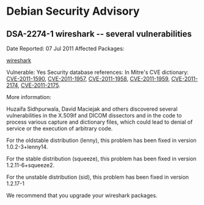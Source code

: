 
Debian Security Advisory
========================


DSA-2274-1 wireshark -- several vulnerabilities
-----------------------------------------------



Date Reported:
07 Jul 2011
Affected Packages:

[wireshark](https://packages.debian.org/src:wireshark)

Vulnerable:
Yes
Security database references:
In Mitre's CVE dictionary: [CVE-2011-1590](https://security-tracker.debian.org/tracker/CVE-2011-1590), [CVE-2011-1957](https://security-tracker.debian.org/tracker/CVE-2011-1957), [CVE-2011-1958](https://security-tracker.debian.org/tracker/CVE-2011-1958), [CVE-2011-1959](https://security-tracker.debian.org/tracker/CVE-2011-1959), [CVE-2011-2174](https://security-tracker.debian.org/tracker/CVE-2011-2174), [CVE-2011-2175](https://security-tracker.debian.org/tracker/CVE-2011-2175).  

More information:

Huzaifa Sidhpurwala, David Maciejak and others discovered several
vulnerabilities in the X.509if and DICOM dissectors and in the code to
process various capture and dictionary files, which could lead to denial
of service or the execution of arbitrary code.


For the oldstable distribution (lenny), this problem has been fixed in
version 1.0.2-3+lenny14.


For the stable distribution (squeeze), this problem has been fixed in
version 1.2.11-6+squeeze2.


For the unstable distribution (sid), this problem has been fixed in
version 1.2.17-1


We recommend that you upgrade your wireshark packages.






